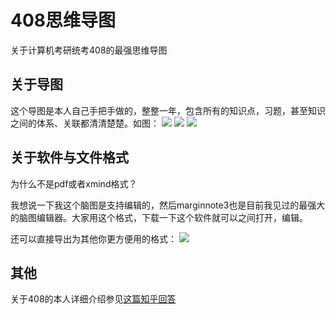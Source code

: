 # 408思维导图
关于计算机考研统考408的最强思维导图

## 关于导图
这个导图是本人自己手把手做的，整整一年，包含所有的知识点，习题，甚至知识之间的体系、关联都清清楚楚。如图：
![](http://suprit-images.oss-cn-beijing.aliyuncs.com/2021-09-21-033616.jpg)
![](http://suprit-images.oss-cn-beijing.aliyuncs.com/2021-09-21-033653.jpg)
![](http://suprit-images.oss-cn-beijing.aliyuncs.com/2021-09-21-033702.jpg)

## 关于软件与文件格式
为什么不是pdf或者xmind格式？

我想说一下我这个脑图是支持编辑的，然后marginnote3也是目前我见过的最强大的脑图编辑器。大家用这个格式，下载一下这个软件就可以之间打开，编辑。

还可以直接导出为其他你更方便用的格式：
![](http://suprit-images.oss-cn-beijing.aliyuncs.com/2021-09-21-033842.png)

## 其他
关于408的本人详细介绍参见[这篇知乎回答](https://www.zhihu.com/question/436728345/answer/1650316702)
